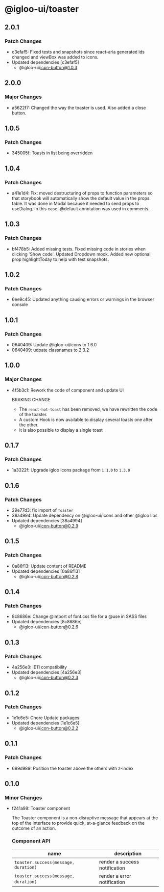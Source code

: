 # @igloo-ui/toaster

## 2.0.1

### Patch Changes

- c3efaf5: Fixed tests and snapshots since react-aria generated ids changed and viewBox was added to icons.
- Updated dependencies [c3efaf5]
  - @igloo-ui/icon-button@1.0.3

## 2.0.0

### Major Changes

- a5622f7: Changed the way the toaster is used. Also added a close button.

## 1.0.5

### Patch Changes

- 345005f: Toasts in list being overridden

## 1.0.4

### Patch Changes

- a41e1d4: Fix: moved destructuring of props to function parameters so that storybook will automatically show the default value in the props table. It was done in Modal because it needed to send props to useDialog. In this case, @default annotation was used in comments.

## 1.0.3

### Patch Changes

- bf478b5: Added missing tests. Fixed missing code in stories when clicking 'Show code'. Updated Dropdown mock. Added new optional prop highlightToday to help with test snapshots.

## 1.0.2

### Patch Changes

- 6ee9c45: Updated anything causing errors or warnings in the browser console

## 1.0.1

### Patch Changes

- 0640409: Update @igloo-ui/icons to 1.6.0
- 0640409: udpate classnames to 2.3.2

## 1.0.0

### Major Changes

- 4f5b3c1: Rework the code of component and update UI

  BRAKING CHANGE

  - The `react-hot-toast` has been removed, we have rewritten the code of the toaster.
  - A custom Hook is now available to display several toasts one after the other.
  - It is also possible to display a single toast

## 0.1.7

### Patch Changes

- 1a3322f: Upgrade igloo icons package from `1.1.0` to `1.3.0`

## 0.1.6

### Patch Changes

- 29e77d3: fix import of `Toaster`
- 38a4994: Update dependency on @igloo-ui/icons and other @igloo libs
- Updated dependencies [38a4994]
  - @igloo-ui/icon-button@0.2.9

## 0.1.5

### Patch Changes

- 0a86f13: Update content of README
- Updated dependencies [0a86f13]
  - @igloo-ui/icon-button@0.2.8

## 0.1.4

### Patch Changes

- 8c8686e: Change @import of font.css file for a @use in SASS files
- Updated dependencies [8c8686e]
  - @igloo-ui/icon-button@0.2.6

## 0.1.3

### Patch Changes

- 4a256e3: IE11 compatibility
- Updated dependencies [4a256e3]
  - @igloo-ui/icon-button@0.2.3

## 0.1.2

### Patch Changes

- 1e1c6e5: Chore Update packages
- Updated dependencies [1e1c6e5]
  - @igloo-ui/icon-button@0.2.2

## 0.1.1

### Patch Changes

- 699d989: Position the toaster above the others with z-index

## 0.1.0

### Minor Changes

- f241a98: Toaster component

  The Toaster component is a non-disruptive message that appears at the top of the interface to provide quick, at-a-glance feedback on the outcome of an action.

  ### Component API

  | name                                  | description                   |
  | ------------------------------------- | ----------------------------- |
  | `toaster.success(message, duration)`  | render a success notification |
  | `toaster.success(message, duration)`  | render a error notification   |
